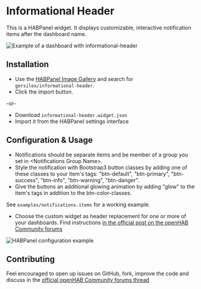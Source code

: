 Informational Header
====================

This is a HABPanel widget. It displays customizable, interactive notification items after the dashboard name.

![Example of a dashboard with informational-header](https://github.com/gersilex/informational-header/raw/master/screenshot.png "Example of a dashboard with informational-header")

Installation
------------

- Use the [HABPanel Image Gallery](https://community.openhab.org/t/habpanel-widget-gallery/34691) and search for `gersilex/informational-header`.
- Click the import button.

-or-

- Download `informational-header.widget.json`
- Import it from the HABPanel settings interface

Configuration & Usage
---------------------

- Notifications should be separate items and be member of a group you set in &lt;Notifications Group Name>.
- Style the notification with Bootstrap3 button classes by adding one of these classes to your item's tags: \"btn-default\", \"btn-primary\", \"btn-success\", \"btn-info\", \"btn-warning\", \"btn-danger\".
- Give the buttons an additional glowing animation by adding \"glow\" to the item's tags in addition to the btn-color-classes.

See `examples/notifications.items` for a working example.

- Choose the custom widget as header replacement for one or more of your dashboards. Find instructions [in the official post on the openHAB Community forums](https://community.openhab.org/t/new-display-options-incl-experimental-custom-widgets-everywhere/34140)

![HABPanel configuration example](https://github.com/gersilex/informational-header/raw/master/HABPanel-Dashboard-settings.png)

Contributing
------------

Feel encouraged to open up issues on GitHub, fork, improve the code and discuss in the [official openHAB Community forums thread]()
